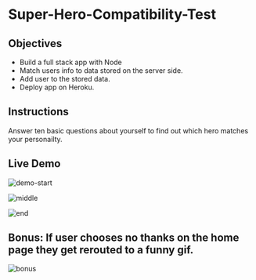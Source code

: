 # Super-Hero-Compatibility-Test

## Objectives
+ Build a full stack app with Node
+ Match users info to data stored on the server side.
+ Add user to the stored data.
+ Deploy app on Heroku.

## Instructions

Answer ten basic questions about yourself to find out which hero matches your personailty. 

## Live Demo

![demo-start](https://user-images.githubusercontent.com/28733244/31101735-f1e5f5a0-a79c-11e7-8452-b21adddd39b9.gif)


![middle](https://user-images.githubusercontent.com/28733244/31101699-d48782f8-a79c-11e7-93ea-25768ea3b405.gif)


![end](https://user-images.githubusercontent.com/28733244/31101652-b9c2cd92-a79c-11e7-899d-30a34d68a2ea.gif)

## Bonus: If user chooses no thanks on the home page they get rerouted to a funny gif.

![bonus](https://user-images.githubusercontent.com/28733244/31111367-8ac50c6e-a7db-11e7-988c-693be35017a4.gif)
